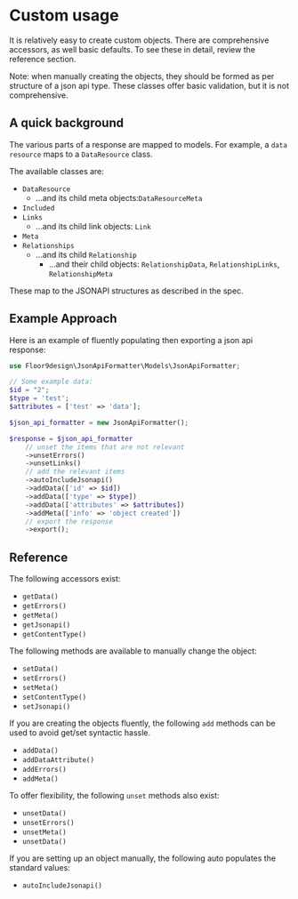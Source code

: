 # Custom usage

It is relatively easy to create custom objects.
There are comprehensive accessors, as well basic defaults. To see these in detail, review the reference section.

Note: when manually creating the objects, they should be formed as per structure of a json api type.
These classes offer basic validation, but it is not comprehensive.

## A quick background

The various parts of a response are mapped to models. For example, a `data resource` maps to a `DataResource` class.

The available classes are:

* `DataResource`
  * ...and its child meta objects:`DataResourceMeta`
* `Included`
* `Links`
  * ...and its child link objects: `Link`
* `Meta`
* `Relationships`
  * ...and its child `Relationship`  
    * ...and their child objects: `RelationshipData`, `RelationshipLinks`, `RelationshipMeta`

These map to the JSONAPI structures as described in the spec.

## Example Approach

Here is an example of fluently populating then exporting a json api response: 

```php
use Floor9design\JsonApiFormatter\Models\JsonApiFormatter;

// Some example data:
$id = "2"; 
$type = 'test';
$attributes = ['test' => 'data'];

$json_api_formatter = new JsonApiFormatter();

$response = $json_api_formatter
    // unset the items that are not relevant
    ->unsetErrors()
    ->unsetLinks()
    // add the relevant items
    ->autoIncludeJsonapi()
    ->addData(['id' => $id])
    ->addData(['type' => $type])
    ->addData(['attributes' => $attributes])
    ->addMeta(['info' => 'object created'])
    // export the response
    ->export();
```

## Reference

The following accessors exist:

* `getData()`
* `getErrors()`
* `getMeta()`
* `getJsonapi()`
* `getContentType()`

The following methods are available to manually change the object:

* `setData()`
* `setErrors()`
* `setMeta()`
* `setContentType()` 
* `setJsonapi()` 


If you are creating the objects fluently, the following `add` methods can be used to avoid get/set syntactic hassle.

* `addData()` 
* `addDataAttribute()`
* `addErrors()`
* `addMeta()`

To offer flexibility, the following `unset` methods also exist: 

* `unsetData()`
* `unsetErrors()`
* `unsetMeta()`
* `unsetData()`

If you are setting up an object manually, the following auto populates the standard values:

* `autoIncludeJsonapi()`

